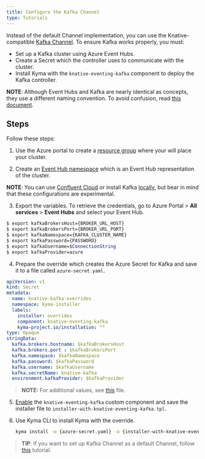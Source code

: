```yaml
---
title: Configure the Kafka Channel
type: Tutorials
---
```


Instead of the default Channel implementation, you can use the Knative-compatible [Kafka Channel](https://github.com/kyma-incubator/knative-kafka). To ensure Kafka works properly, you must:

* Set up a Kafka cluster using Azure Event Hubs.
* Create a Secret which the controller uses to communicate with the cluster.
* Install Kyma with the `knative-eventing-kafka` component to deploy the Kafka controller.

**NOTE**: Although Event Hubs and Kafka are nearly identical as concepts, they use a different naming convention. To avoid confusion, read [this document](https://docs.microsoft.com/en-us/azure/event-hubs/event-hubs-for-kafka-ecosystem-overview#kafka-and-event-hub-conceptual-mapping).

## Steps

Follow these steps:

1. Use the Azure portal to create a [resource group](https://docs.microsoft.com/en-us/azure/event-hubs/event-hubs-create#create-a-resource-group) where your will place your cluster.

2. Create an [Event Hub namespace](https://docs.microsoft.com/en-us/azure/event-hubs/event-hubs-create#create-an-event-hubs-namespace) which is an Event Hub representation of the cluster.

  **NOTE**: You can use [Confluent Cloud](https://www.confluent.io/confluent-cloud) or install Kafka [locally](https://kafka.apache.org/quickstart), but bear in mind that these configurations are experimental.

3. Export the variables. To retrieve the credentials, go to Azure Portal > **All services** > **Event Hubs** and select your Event Hub. 

  ```bash
  $ export kafkaBrokersHost={BROKER_URL_HOST}
  $ export kafkaBrokersPort={BROKER_URL_PORT}
  $ export kafkaNamespace={KAFKA_CLUSTER_NAME}
  $ export kafkaPassword={PASSWORD}
  $ export kafkaUsername=$ConnectionString
  $ export kafkaProvider=azure
  ```
4. Prepare the override which creates the Azure Secret for Kafka and save it to a file called `azure-secret.yaml`.  

  ```yaml
  apiVersion: v1
  kind: Secret
  metadata:
    name: knative-kafka-overrides
    namespace: kyma-installer
    labels:
      installer: overrides
      component: knative-eventing-kafka
      kyma-project.io/installation: ""
  type: Opaque    
  stringData:
    kafka.brokers.hostname: $kafkaBrokersHost
    kafka.brokers.port : $kafkaBrokersPort
    kafka.namespace: $kafkaNamespace
    kafka.password: $kafkaPassword
    kafka.username: $kafkaUsername
    kafka.secretName: knative-kafka
    environment.kafkaProvider: $kafkaProvider
  ```

  >**NOTE:** For additional values, see [this](https://github.com/kyma-incubator/knative-kafka/blob/master/resources/knative-kafka/values.yaml) file.

5. [Enable](/root/kyma/#configuration-custom-component-installation) the `knative-eventing-kafka` custom component and save the installer file to `installer-with-knative-eventing-kafka.tpl`.

6. Use Kyma CLI to install Kyma with the override. 
    ```bash
    kyma install -o {azure-secret.yaml} -o {installer-with-knative-eventing-kafka.tpl}
    ```
  >**TIP**: If you want to set up Kafka Channel as a default Channel, follow [this](#tutorials-set-up-a-default-channel) tutorial.